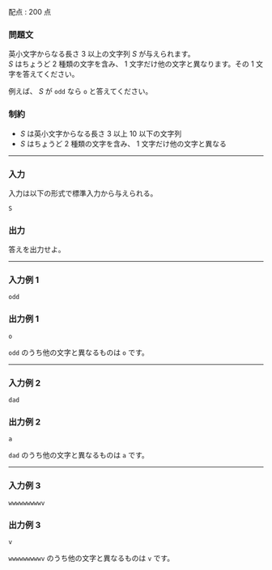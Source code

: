 配点 : $200$ 点

### 問題文

英小文字からなる長さ $3$ 以上の文字列 $S$ が与えられます。  
$S$ はちょうど $2$ 種類の文字を含み、 $1$ 文字だけ他の文字と異なります。その $1$ 文字を答えてください。

例えば、 $S$ が `odd` なら `o` と答えてください。

### 制約

  * $S$ は英小文字からなる長さ $3$ 以上 $10$ 以下の文字列
  * $S$ はちょうど $2$ 種類の文字を含み、 $1$ 文字だけ他の文字と異なる



* * *

### 入力

入力は以下の形式で標準入力から与えられる。
    
    
    S

### 出力

答えを出力せよ。

* * *

### 入力例 1
    
    
    odd

### 出力例 1
    
    
    o

`odd` のうち他の文字と異なるものは `o` です。

* * *

### 入力例 2
    
    
    dad

### 出力例 2
    
    
    a

`dad` のうち他の文字と異なるものは `a` です。

* * *

### 入力例 3
    
    
    wwwwwwwwwv

### 出力例 3
    
    
    v

`wwwwwwwwwv` のうち他の文字と異なるものは `v` です。
